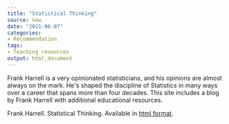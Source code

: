 ```yaml
---
title: "Statistical Thinking"
source: new
date: "2021-06-07"
categories:
- Recommendation
tags:
- Teaching resources
output: html_document
---
```


Frank Harrell is a very opinionated statisticians, and his opinions are almost always on the mark. He's shaped the discipline of Statistics in many ways over a career that spans more than four decades. This site includes a blog by Frank Harrell with additional educational resources.

<!--more-->

Frank Harrell. Statistical Thinking. Available in [html format][har1].

[har1]: https://www.fharrell.com/
